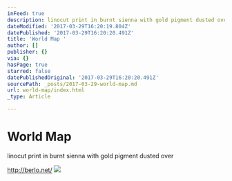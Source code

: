 ```yaml
---
inFeed: true
description: linocut print in burnt sienna with gold pigment dusted over
dateModified: '2017-03-29T16:20:19.804Z'
datePublished: '2017-03-29T16:20:20.491Z'
title: 'World Map '
author: []
publisher: {}
via: {}
hasPage: true
starred: false
datePublishedOriginal: '2017-03-29T16:20:20.491Z'
sourcePath: _posts/2017-03-29-world-map.md
url: world-map/index.html
_type: Article

---
```

# World Map 

linocut print in burnt sienna with gold pigment dusted over

http://berlo.net/
![](https://the-grid-user-content.s3-us-west-2.amazonaws.com/b2fd44a5-3d68-431c-962b-33184092ff32.jpg)